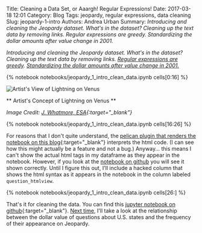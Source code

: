 Title: Cleaning a Data Set, or Aaargh! Regular Expressions!
Date: 2017-03-18 12:01
Category: Blog
Tags: jeopardy, regular expressions, data cleaning
Slug: jeopardy-1-intro
Authors: Andrea Urban
Summary: *Introducing and cleaning the Jeopardy dataset. What's in the dataset? Cleaning up the text data by removing links. Regular expressions are greedy. Standardizing the dollar amounts after value change in 2001.*

*Introducing and cleaning the Jeopardy dataset. What's in the dataset? Cleaning up the text data by removing links. [Regular expressions are greedy](#Regular-expressions-are-greedy.). [Standardizing the dollar amounts after value change in 2001.](#Fixing-the-dollar-amounts-after-the-change-in-2001.)*

{% notebook notebooks/jeopardy_1_intro_clean_data.ipynb cells[0:16] %}

![Artist's View of Lightning on Venus]({filename}/images/Artist_s_concept_of_lightning_on_Venus.jpg)

** Artist's Concept of Lightning on Venus **

*Image Credit: [J. Whatmore, ESA](http://www.esa.int/spaceinimages/Images/2007/11/Artist_s_concept_of_lightning_on_Venus2){:target="_blank"}*

{% notebook notebooks/jeopardy_1_intro_clean_data.ipynb cells[16:26] %}

For reasons that I don't quite understand, the [pelican plugin that renders the notebook on this blog](https://github.com/danielfrg/pelican-ipynb){:target="_blank"} interprets the html code. (I can see how this might actually be a feature and not a bug.) Anyway... this means I can't show the actual html tags in my dataframe as they appear in the notebook. However, if you look at the [notebook on github](linkehere) you will see it shown correctly. Until I figure this out, I'll include a hacked column that shows the html syntax as it appears in the notebook in the column labeled `question_htmlview`.

{% notebook notebooks/jeopardy_1_intro_clean_data.ipynb cells[26:] %}

That's it for cleaning the data. You can find this [jupyter notebook on github](https://github.com/aurban8/aurban8.github.io/blob/dev/content/notebooks/jeopardy_1_intro_clean_data.ipynb){:target="_blank"}. [Next time]({filename}./jeopardy_2_states_values.md), I'll take a look at the relationship between the dollar value of questions about U.S. states and the frequency of their appearance on Jeopardy.